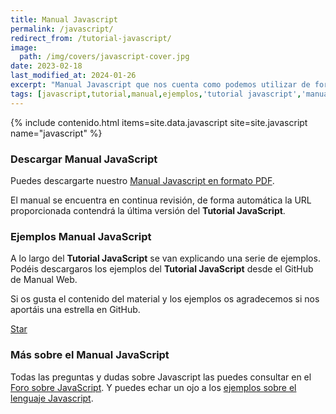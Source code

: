 ```yaml
---
title: Manual Javascript
permalink: /javascript/
redirect_from: /tutorial-javascript/
image:
  path: /img/covers/javascript-cover.jpg
date: 2023-02-18
last_modified_at: 2024-01-26
excerpt: "Manual Javascript que nos cuenta como podemos utilizar de forma sencilla este lenguaje de programación. Dando una visión global del mismo e incluyendo ejemplos prácticos en cada tema."
tags: [javascript,tutorial,manual,ejemplos,'tutorial javascript','manual javascript','ejemplos javascript']
---
```


{% include contenido.html items=site.data.javascript site=site.javascript name="javascript" %}


### Descargar Manual JavaScript

Puedes descargarte nuestro [Manual Javascript en formato PDF][PDFJavaScript].

El manual se encuentra en continua revisión, de forma automática la URL proporcionada contendrá la última versión del **Tutorial JavaScript**.

### Ejemplos Manual JavaScript

A lo largo del **Tutorial JavaScript** se van explicando una serie de ejemplos. Podéis descargaros los ejemplos del **Tutorial JavaScript** desde el GitHub de Manual Web.

Si os gusta el contenido del material y los ejemplos os agradecemos si nos aportáis una estrella en GitHub.

<a class="github-button" href="https://github.com/manualweb/manualweb" data-icon="octicon-star" data-style="mega" aria-label="Star manualweb/manualweb on GitHub">Star</a>

### Más sobre el Manual JavaScript

Todas las preguntas y dudas sobre Javascript las puedes consultar en el [Foro sobre JavaScript][ForoJavaScript]. Y puedes echar un ojo a los [ejemplos sobre el lenguaje Javascript][EjemplosJavaScript].

<script id="github-bjs" src="https://buttons.github.io/buttons.js" async="" defer="defer"></script>

[PDFJavaScript]: {{site.baseurl}}/javascript/descargar-manual-javascript/
[ForoJavaScript]: http://dudasprogramacion.com/javascript
[EjemplosJavaScript]: http://lineadecodigo.com/javascript/
